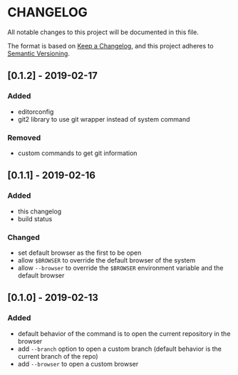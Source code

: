 # CHANGELOG

All notable changes to this project will be documented in this file.

The format is based on [Keep a Changelog](https://keepachangelog.com/en/1.0.0/),
and this project adheres to [Semantic Versioning](https://semver.org/spec/v2.0.0.html).

## [0.1.2] - 2019-02-17

### Added

-   editorconfig
-   git2 library to use git wrapper instead of system command

### Removed

-   custom commands to get git information

## [0.1.1] - 2019-02-16

### Added

-   this changelog
-   build status

### Changed

-   set default browser as the first to be open
-   allow `$BROWSER` to override the default browser of the system
-   allow `--browser` to override the `$BROWSER` environment variable and the default browser

## [0.1.0] - 2019-02-13

### Added

-   default behavior of the command is to open the current repository in the browser
-   add `--branch` option to open a custom branch (default behavior is the current branch of the repo)
-   add `--browser` to open a custom browser
